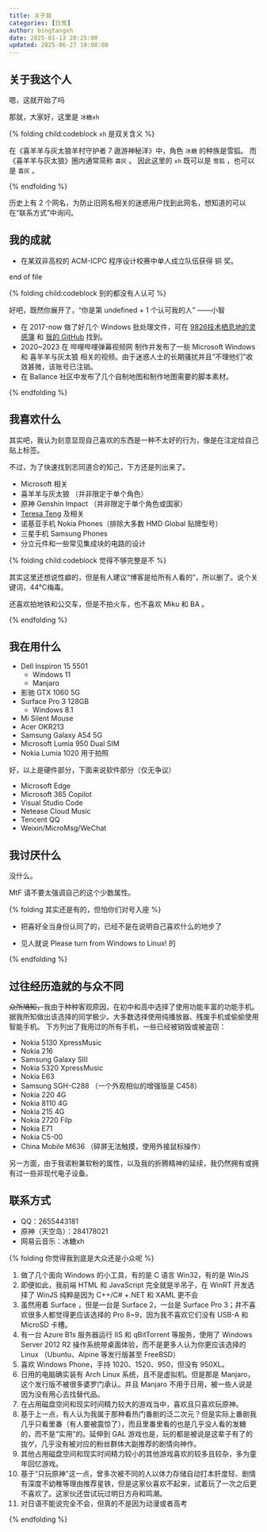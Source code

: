 ```yaml
---
title: 关于我
categories: [日常]
author: bingtangxh
date: 2025-01-13 20:25:00
updated: 2025-06-27 10:08:00
---
```


## 关于我这个人
嗯，这就开始了吗

那就，大家好，这里是 `冰糖xh`

{% folding child:codeblock `xh` 是双关含义 %}

在《喜羊羊与灰太狼羊村守护者 7 遨游神秘洋》中，角色 `冰糖` 的种族是雪狐。
而《喜羊羊与灰太狼》圈内通常简称 `喜灰` 。
因此这里的 `xh` 既可以是 `雪狐` ，也可以是 `喜灰` 。

{% endfolding %}

历史上有 2 个网名，为防止旧网名相关的迷惑用户找到此网名，想知道的可以在“联系方式”中询问。

## 我的成就

- 在某双非高校的 ACM-ICPC 程序设计校赛中单人成立队伍获得 铜 奖。

end of file

{% folding child:codeblock 别的都没有人认可 %}

好吧，既然你展开了，“你是第 undefined + 1 个认可我的人”   ——小智

- 在 2017-now 做了好几个 Windows 批处理文件，可在 [9826技术栖息地的灵感簿](http://9826hzg.ysepan.com) 和 [我的 GitHub](https://github.com/bingtangxh) 找到。
- 2020~2023 在 哔哩哔哩弹幕视频网 制作并发布了一些 Microsoft Windows 和 喜羊羊与灰太狼 相关的视频。由于迷惑人士的长期骚扰并且“不理他们”收效甚微，该账号已注销。
- 在 Ballance 社区中发布了几个自制地图和制作地图需要的脚本素材。

{% endfolding %}

## 我喜欢什么

其实吧，我认为刻意显现自己喜欢的东西是一种不太好的行为，像是在注定给自己贴上标签。

不过，为了快速找到志同道合的知己，下方还是列出来了。

- Microsoft 相关
- 喜羊羊与灰太狼 （并非限定于单个角色）
- 原神 Genshin Impact （并非限定于单个角色或国家）
- [Teresa Teng](https://baike.baidu.com/item/%E9%82%93%E4%B8%BD%E5%90%9B/27007) 及相关
- 诺基亚手机 Nokia Phones（排除大多数 HMD Global 贴牌型号）
- 三星手机 Samsung Phones
- 分立元件和一些常见集成块的电路的设计

{% folding child:codeblock 觉得不够完整是不 %}

其实这里还想说性癖的，但是有人建议“博客是给所有人看的”，所以删了。说个关键词，44℃梅毒。

还喜欢拍地铁和公交车，但是不拍火车，也不喜欢 Miku 和 BA 。

{% endfolding %}

## 我在用什么

- Dell Inspiron 15 5501
  - Windows 11
  - Manjaro
- 影驰 GTX 1060 5G
- Surface Pro 3 128GB
  - Windows 8.1
- Mi Silent Mouse
- Acer OKR213
- Samsung Galaxy A54 5G
- Microsoft Lumia 950 Dual SIM
- Nokia Lumia 1020 用于拍照

好，以上是硬件部分，下面来说软件部分（仅无争议）

- Microsoft Edge
- Microsoft 365 Copilot
- Visual Studio Code
- Netease Cloud Music
- Tencent QQ
- Weixin/MicroMsg/WeChat

## 我讨厌什么

没什么。

MtF 请不要太强调自己的这个少数属性。

{% folding 其实还是有的，但怕你们对号入座 %}

- 把喜好全当身份认同了的，已经不是在说明自己喜欢什么的地步了

- 见人就说 Please turn from Windows to Linux! 的
  
{% endfolding %}

## 过往经历造就的与众不同

~~众所鳩知，~~我由于种种客观原因，在初中和高中选择了使用功能丰富的功能手机。
据我所知做出该选择的同学极少。大多数选择使用纯播放器、残废手机或偷偷使用智能手机。
下方列出了我用过的所有手机，一些已经被销毁或被盗窃：

- Nokia 5130 XpressMusic
- Nokia 216
- Samsung Galaxy SIII
- Nokia 5320 XpressMusic
- Nokia E63
- Samsung SGH-C288  （一个外观相似的增强版是 C458）
- Nokia 220 4G
- Nokia 8110 4G
- Nokia 215 4G
- Nokia 2720 Filp
- Nokia E71
- Nokia C5-00
- China Mobile M636   （碎屏无法触摸，使用外接鼠标操作）

另一方面，由于我诺粉兼软粉的属性，以及我的折腾精神的延续，我仍然拥有或拥有过一些非现代电子设备。

## 联系方式

- QQ：2655443181
- 原神（天空岛）：284178021
- 网易云音乐：冰糖xh

{% folding 你觉得我到底是大众还是小众呢 %}

1. 做了几个面向 Windows 的小工具，有的是 C 语言 Win32，有的是 WinJS
2. 即便如此，我前端 HTML 和 JavaScript 完全就是半吊子，在 WinRT 开发选择了 WinJS 纯粹是因为 C++/C# +.NET 和 XAML 更不会
3. 虽然用着 Surface ，但是一台是 Surface 2，一台是 Surface Pro 3；并不喜欢很多人都觉得更应该选择的 Pro 8~9，因为我不喜欢它们没有 USB-A 和 MicroSD 卡槽。
4. 有一台 Azure B1s 服务器运行 IIS 和 qBitTorrent 等服务，使用了 Windows Server 2012 R2 操作系统带桌面体验，而不是更多人认为你更应该选择的 Linux （Ubuntu、Alpine 等发行版甚至 FreeBSD）
5. 喜欢 Windows Phone，手持 1020、1520、950，但没有 950XL。
6. 日用的电脑确实装有 Arch Linux 系统，且不是虚拟机。但是那是 Manjaro，这个发行版不被很多婆罗门承认。并且 Manjaro 不用于日用，被一些人说是因为没有用心去找替代品。
7. 在占用磁盘空间和现实时间精力较大的游戏当中，喜欢且只喜欢玩原神。
8. 基于上一点，有人认为我属于那种看热门番剧的泛二次元？但是实际上番剧我几乎只看里番（有人要被震惊了），而且里番里看的也是几乎没人看的发糖的，而不是“实用”的。延伸到 GAL 游戏也是，玩的都是被说是这辈子有了的抜ゲ，几乎没有被对应的粉丝群体大副推荐的剧情向神作。
9. 其他占用磁盘空间和现实时间精力较小的其他游戏喜欢的较多且较杂，多为童年回忆游戏。
10. 基于“只玩原神”这一点，曾多次被不同的人以体力存储自动打本肝度轻、剧情有深度不幼稚等理由推荐星铁，但是这家伙喜欢不起来，试着玩了一次之后更不喜欢了。这家伙还尝试玩过明日方舟和鸣潮。
11. 对日语不能说完全不会，但真的不是因为动漫或者高考

{% endfolding %}
